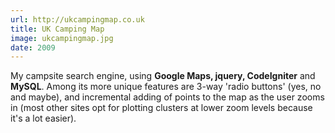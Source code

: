 ```yaml
---
url: http://ukcampingmap.co.uk
title: UK Camping Map
image: ukcampingmap.jpg
date: 2009
---
```

My campsite search engine, using **Google Maps, jquery, CodeIgniter** and **MySQL**. Among its more unique features are 3-way 'radio buttons' (yes, no and maybe), and incremental adding of points to the map as the user zooms in (most other sites opt for plotting clusters at lower zoom levels because it's a lot easier).
